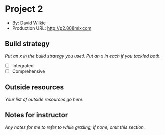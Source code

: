 # Project 2
+ By: David Wilkie
+ Production URL: <http://p2.808mix.com>

## Build strategy
*Put an x in the build strategy you used. Put an x in each if you tackled both.*
+ [ ] Integrated
+ [ ] Comprehensive

## Outside resources
*Your list of outside resources go here.*

## Notes for instructor
*Any notes for me to refer to while grading; if none, omit this section.*
